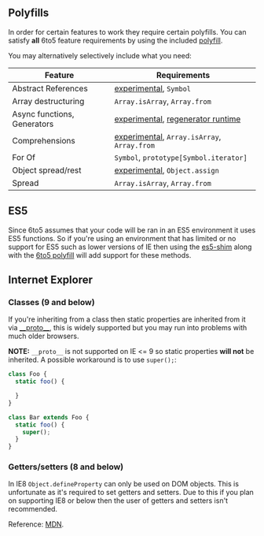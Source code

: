## Polyfills

In order for certain features to work they require certain polyfills. You can
satisfy **all** 6to5 feature requirements by using the included
[polyfill](polyfill.md).

You may alternatively selectively include what you need:

| Feature                     | Requirements                                                                                                           |
| --------------------------- | ---------------------------------------------------------------------------------------------------------------------- |
| Abstract References         | [experimental](experimental.md), `Symbol`                                                                              |
| Array destructuring         | `Array.isArray`, `Array.from`                                                                                          |
| Async functions, Generators | [experimental](experimental.md), [regenerator runtime](https://github.com/facebook/regenerator/blob/master/runtime.js) |
| Comprehensions              | [experimental](experimental.md), `Array.isArray`, `Array.from`                                                         |
| For Of                      | `Symbol`, `prototype[Symbol.iterator]`                                                                                 |
| Object spread/rest          | [experimental](experimental.md), `Object.assign`                                                                       |
| Spread                      | `Array.isArray`, `Array.from`                                                                                          |

## ES5

Since 6to5 assumes that your code will be ran in an ES5 environment it uses ES5
functions. So if you're using an environment that has limited or no support for
ES5 such as lower versions of IE then using the
[es5-shim](https://github.com/es-shims/es5-shim) along with the
[6to5 polyfill](polyfill.md) will add support for these methods.

## Internet Explorer

### Classes (9 and below)

If you're inheriting from a class then static properties are inherited from it
via [\_\_proto\_\_](https://developer.mozilla.org/en-US/docs/Web/JavaScript/Reference/Global_Objects/Object/proto),
this is widely supported but you may run into problems with much older browsers.

**NOTE:** `__proto__` is not supported on IE <= 9 so static properties
**will not** be inherited. A possible workaround is to use `super();`:

```javascript
class Foo {
  static foo() {

  }
}

class Bar extends Foo {
  static foo() {
    super();
  }
}
```

### Getters/setters (8 and below)

In IE8 `Object.defineProperty` can only be used on DOM objects. This is
unfortunate as it's required to set getters and setters. Due to this if
you plan on supporting IE8 or below then the user of getters and setters
isn't recommended.

Reference: [MDN](https://developer.mozilla.org/en/docs/Web/JavaScript/Reference/Global_Objects/Object/defineProperty#Internet_Explorer_8_specific_notes).